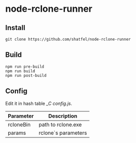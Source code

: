# node-rclone-runner

## Install 

```
git clone https://github.com/shatfel/node-rclone-runner
```

## Build

```
npm run pre-build
npm run build
npm run post-build
```

## Config

Edit it in hash table *_C* _config.js_.

| Parameter | Description |
| --------- | ----------- |
| rcloneBin | path to rclone.exe |
| params | rclone`s parameters |
